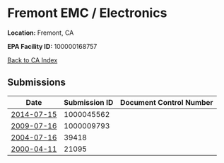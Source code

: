 # Fremont EMC / Electronics

**Location:** Fremont, CA

**EPA Facility ID:** 100000168757

[Back to CA Index](../../index.md)

## Submissions

| Date | Submission ID | Document Control Number |
|------|--------------|-------------------------|
| [2014-07-15](submissions/1000045562.md) | 1000045562 |  |
| [2009-07-16](submissions/1000009793.md) | 1000009793 |  |
| [2004-07-16](submissions/39418.md) | 39418 |  |
| [2000-04-11](submissions/21095.md) | 21095 |  |
